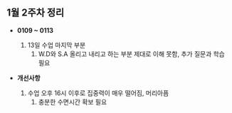 ## 1월 2주차 정리
- **0109 ~ 0113**
    1. 13일 수업 마지막 부분 
        1. W.D와 S.A 올리고 내리고 하는 부분 제대로 이해 못함, 추가 질문과 학습 필요

- **개선사항** 
    1. 수업 오후 16시 이후로 집중력이 매우 떨어짐, 머리아픔
        1. 충분한 수면시간 확보 필요 